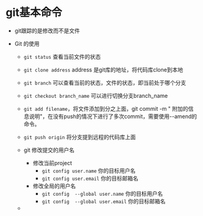 # git基本命令

*  git跟踪的是修改而不是文件

* Git 的使用

  * `git status` 查看当前文件的状态

  * `git clone address` address 是git库的地址，将代码库clone到本地

  * `git branch` 可以查看当前的状态，文件的状态，即当前处于哪个分支

  * `git checkout branch_name` 可以进行切换分支branch_name

  * `git add filename`，将文件添加到分之上面，git commit -m " 附加的信息说明"，在没有push的情况下进行了多次commit，需要使用--amend的命令。


  * `git push origin` 将分支提到远程的代码库上面


  * git 修改提交的用户名

    - 修改当前project 
      - `git config user.name` 你的目标用户名
      - `git config user.email` 你的目标邮箱名
    - 修改全局的用户名
      - `git config  --global user.name` 你的目标用户名
      - `git config  --global user.email` 你的目标邮箱名

  * 

    
